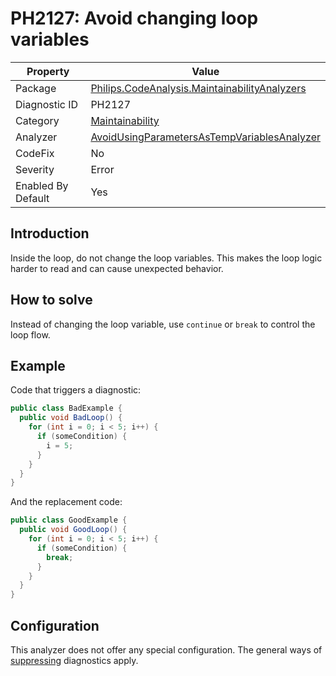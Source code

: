 # PH2127: Avoid changing loop variables

| Property | Value  |
|--|--|
| Package | [Philips.CodeAnalysis.MaintainabilityAnalyzers](https://www.nuget.org/packages/Philips.CodeAnalysis.MaintainabilityAnalyzers) |
| Diagnostic ID | PH2127 |
| Category  | [Maintainability](../Maintainability.md) |
| Analyzer | [AvoidUsingParametersAsTempVariablesAnalyzer](https://github.com/philips-software/roslyn-analyzers/blob/master/Philips.CodeAnalysis.MaintainabilityAnalyzers/Maintainability/AvoidUsingParametersAsTempVariablesAnalyzer.cs)
| CodeFix  | No |
| Severity | Error |
| Enabled By Default | Yes |

## Introduction

Inside the loop, do not change the loop variables. This makes the loop logic harder to read and can cause unexpected behavior.

## How to solve

Instead of changing the loop variable, use `continue` or `break` to control the loop flow.

## Example

Code that triggers a diagnostic:
``` cs
public class BadExample {
  public void BadLoop() {
    for (int i = 0; i < 5; i++) {
      if (someCondition) {
        i = 5;
      }
    }
  }
}
```

And the replacement code:
``` cs
public class GoodExample {
  public void GoodLoop() {
    for (int i = 0; i < 5; i++) {
      if (someCondition) {
        break;
      }      
    }
  }
}
```

## Configuration

This analyzer does not offer any special configuration. The general ways of [suppressing](https://learn.microsoft.com/en-us/dotnet/fundamentals/code-analysis/suppress-warnings) diagnostics apply.